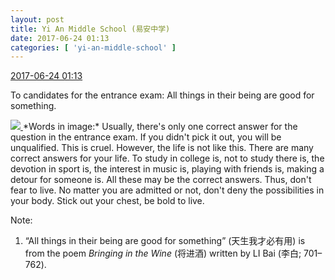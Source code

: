 ```yaml
---
layout: post
title: Yi An Middle School (易安中学)
date: 2017-06-24 01:13
categories: [ 'yi-an-middle-school' ]
---
```


<div class="weibo-info">
  <a href="http://weibo.com/6074218720/F9dzFir0W">2017-06-24 01:13</a>
</div>

To candidates for the entrance exam: All things in their being are good for something.

<!-- more -->

<a href="https://wx1.sinaimg.cn/mw690/006D4NLGgy1fgvmz01ba5j30hs3uwwmr.jpg">
  <img class="weibo-pic-preview" src="https://wx1.sinaimg.cn/orj360/006D4NLGgy1fgvmz01ba5j30hs3uwwmr.jpg" />
</a>  
*Words in image:*  
Usually, there's only one correct answer for the question in the entrance exam.  
If you didn't pick it out, you will be unqualified.  
This is cruel.  
However,  
the life is not like this.  
There are many correct answers for your life.  
To study in college is,  
not to study there is,  
the devotion in sport is,  
the interest in music is, playing with friends is,  
making a detour for someone is.  
All these may be the correct answers.  
Thus,  
don't fear to live.  
No matter you are admitted or not,  
don't deny the possibilities in your body.  
Stick out your chest, be bold to live.

Note:
1. “All things in their being are good for something” (天生我才必有用) is from the poem *Bringing in the Wine* (将进酒) written by LI Bai (李白; 701–762).
